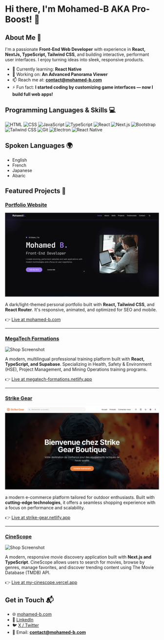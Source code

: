 # Hi there, I'm Mohamed-B AKA Pro-Boost! 👋

## About Me 🚀

I'm a passionate **Front-End Web Developer** with experience in **React, NextJs, TypeScript, Tailwind CSS**, and building interactive, performant user interfaces. I enjoy turning ideas into sleek, responsive products.

- 🌱 Currently learning: **React Native**
- 🔭 Working on: **An Advanced Panorama Viewer**
- 📫 Reach me at: **contact@mohamed-b.com**
- ⚡ Fun fact: **I started coding by customizing game interfaces — now I build full web apps!**

## Programming Languages & Skills 💻

![HTML](https://img.shields.io/badge/-HTML-E34F26?style=flat-square&logo=html5&logoColor=white)
![CSS](https://img.shields.io/badge/-CSS-1572B6?style=flat-square&logo=css3&logoColor=white)
![JavaScript](https://img.shields.io/badge/-JavaScript-F7DF1E?style=flat-square&logo=javascript&logoColor=black)
![TypeScript](https://img.shields.io/badge/-TypeScript-3178C6?style=flat-square&logo=typescript&logoColor=white)
![React](https://img.shields.io/badge/-React-61DAFB?style=flat-square&logo=react&logoColor=black)
![Next.js](https://img.shields.io/badge/-Next.js-000000?style=flat-square&logo=next.js&logoColor=white)
![Bootstrap](https://img.shields.io/badge/-Bootstrap-563D7C?style=flat-square&logo=bootstrap&logoColor=white)
![Tailwind CSS](https://img.shields.io/badge/-TailwindCSS-38B2AC?style=flat-square&logo=tailwind-css&logoColor=white)
![Git](https://img.shields.io/badge/-Git-F05032?style=flat-square&logo=git&logoColor=white)
![Electron](https://img.shields.io/badge/-Electron-47848F?style=flat-square&logo=electron&logoColor=white)
![React Native](https://img.shields.io/badge/-React%20Native-61DAFB?style=flat-square&logo=react&logoColor=black)

## Spoken Languages 🌍

- English
- French
- Japanese
- Abaric

## Featured Projects 💼

### [Portfolio Website](https://github.com/pro-boost/My_Portfolio)

![Portfolio Screenshot](./Portfolio.png)

A dark/light-themed personal portfolio built with **React, Tailwind CSS**, and **React Router**. It's responsive, animated, and optimized for SEO and mobile.

👉 [Live at mohamed-b.com](https://mohamed-b.com)

---

### [MegaTech Formations](https://github.com/pro-boost/formation-locale-architect)

![Shop Screenshot](./MegaTech.png)

A modern, multilingual professional training platform built with **React, TypeScript, and Supabase**. Specializing in Health, Safety & Environment (HSE), Project Management, and Mining Operations training programs.

👉 [Live at megatech-formations.netlify.app](https://megatech-formations.netlify.app/)

---

### [Strike Gear](https://github.com/pro-boost/Strike-Gear)

![Strike Gear Screenshot](./Strike-Gear.png)

a modern e-commerce platform tailored for outdoor enthusiasts. Built with **cutting-edge technologies**, it offers a seamless shopping experience with a focus on performance and scalability.

👉 [Live at strike-gear.netlify.app](https://strike-gear.netlify.app/)

---

### [CineScope](https://github.com/pro-boost/alx-project-nexus)

![Shop Screenshot](./CineScope.png)

A modern, responsive movie discovery application built with **Next.js and TypeScript**. CineScope allows users to search for movies, browse by genres, manage favorites, and discover trending content using The Movie Database (TMDB) API.

👉 [Live at my-cinescope.vercel.app](https://my-cinescope.vercel.app/)

## Get in Touch 📬

- 🌐 [mohamed-b.com](https://mohamed-b.com)
- 💼 [LinkedIn](https://www.linkedin.com/in/mohamed-brk/)
- 🐦 [X / Twitter](https://x.com/Pro_boost_)
- 📧 Email: **contact@mohamed-b.com**
